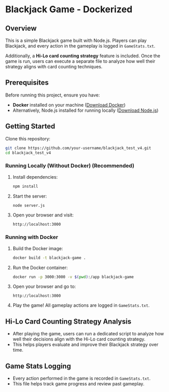 # Blackjack Game - Dockerized

## Overview
This is a simple Blackjack game built with Node.js. Players can play Blackjack, and every action in the gameplay is logged in `GameStats.txt`.

Additionally, a **Hi-Lo card counting strategy** feature is included. Once the game is run, users can execute a separate file to analyze how well their strategy aligns with card counting techniques.

## Prerequisites
Before running this project, ensure you have:
- **Docker** installed on your machine ([Download Docker](https://www.docker.com/get-started))
- Alternatively, Node.js installed for running locally ([Download Node.js](https://nodejs.org/))

## Getting Started
Clone this repository:
   ```sh
   git clone https://github.com/your-username/blackjack_test_v4.git
   cd blackjack_test_v4
   ```
   
### Running Locally (Without Docker) (Recommended)
1. Install dependencies:
   ```sh
   npm install
   ```
2. Start the server:
   ```sh
   node server.js
   ```
3. Open your browser and visit:
   ```
   http://localhost:3000
   ```
   
### Running with Docker 
1. Build the Docker image:
   ```sh
   docker build -t blackjack-game .
   ```
2. Run the Docker container:
   ```sh
   docker run -p 3000:3000 -v $(pwd):/app blackjack-game
   ```
3. Open your browser and go to:
   ```
   http://localhost:3000
   ```
4. Play the game! All gameplay actions are logged in `GameStats.txt`.

## Hi-Lo Card Counting Strategy Analysis
- After playing the game, users can run a dedicated script to analyze how well their decisions align with the Hi-Lo card counting strategy.
- This helps players evaluate and improve their Blackjack strategy over time.

## Game Stats Logging
- Every action performed in the game is recorded in `GameStats.txt`.
- This file helps track game progress and review past gameplay.


